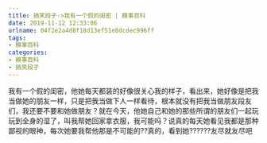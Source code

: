 ```yaml
---
title: 搞笑段子->我有一个假的闺密 | 糗事百科
date: 2019-11-12 12:33:06
urlname: 04f2e2a4d8f18d13ef51e8dcdec996ff
tags: 
- 糗事百科
categories:
- 糗事百科
- 搞笑段子
---
```

我有一个假的闺密，他她每天都装的好像很关心我的样子，看出来，她好像是把我当做她的朋友一样，只是把我当做下人一样看待，根本就没有把我当做朋友段友们，我还要不要和她做朋友？就在今天，他她自己和她的那些所谓的朋友们一起玩玩到全身的湿了，叫我帮她回家拿衣服，我可能吗？说真的每天她看见我都是那种鄙视的眼神，每次她要我帮他那是不可能的??真的，看到她??????友尽就友尽吧


